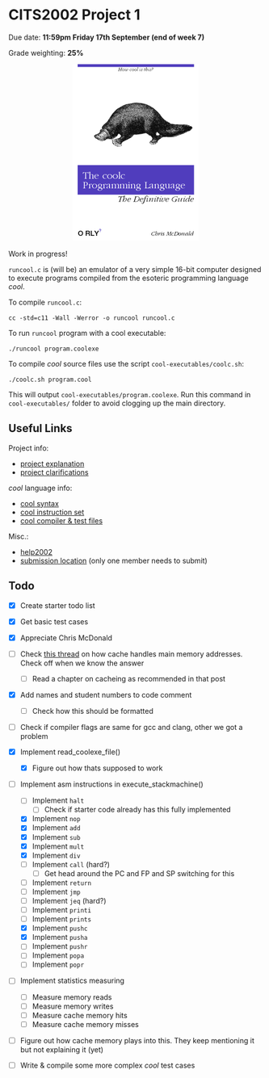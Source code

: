 # CITS2002 Project 1

Due date: **11:59pm Friday 17th September (end of week 7)**

Grade weighting: **25%**

<p align="center">
  <img src="coolbook.png" width="250px" height="350"/>
</p>

Work in progress!

`runcool.c` is (will be) an emulator of a very simple 16-bit computer designed to execute programs compiled from the esoteric programming language *cool*.

To compile `runcool.c`:
```
cc -std=c11 -Wall -Werror -o runcool runcool.c
```

To run `runcool` program with a cool executable:
```
./runcool program.coolexe
```

To compile *cool* source files use the script `cool-executables/coolc.sh`:
```
./coolc.sh program.cool
```

This will output `cool-executables/program.coolexe`.  Run this command in `cool-executables/` folder to avoid clogging up the main directory.

## Useful Links

Project info:
 + [project explanation](http://teaching.csse.uwa.edu.au/units/CITS2002/projects/project1.php)
 + [project clarifications](http://teaching.csse.uwa.edu.au/units/CITS2002/projects/project1-clarifications.php)

*cool* language info:
 + [cool syntax](http://teaching.csse.uwa.edu.au/units/CITS2002/projects/coolsyntax.php)
 + [cool instruction set](http://teaching.csse.uwa.edu.au/units/CITS2002/projects/coolinstructions.php)
 + [cool compiler & test files](https://secure.csse.uwa.edu.au/run/coolc)

Misc.: 
 + [help2002](https://secure.csse.uwa.edu.au/run/help2002)
 + [submission location](https://secure.csse.uwa.edu.au/run/cssubmit) (only one member needs to submit)

## Todo

 + [x] Create starter todo list
 + [x] Get basic test cases
 + [x] Appreciate Chris McDonald
 + [ ] Check [this thread](https://secure.csse.uwa.edu.au/run/help2002?p=np&a=262&all=y2) on how cache handles main memory addresses.  Check off when we know the answer
    + [ ] Read a chapter on cacheing as recommended in that post
 + [x] Add names and student numbers to code comment
	+ [ ] Check how this should be formatted
 + [ ] Check if compiler flags are same for gcc and clang, other we got a problem
 + [x] Implement read_coolexe_file()
     + [x] Figure out how thats supposed to work
 + [ ] Implement asm instructions in execute_stackmachine()
	 + [ ] Implement `halt`
		+ [ ] Check if starter code already has this fully implemented
	 + [x] Implement `nop`
	 + [x] Implement `add`
	 + [x] Implement `sub`
	 + [x] Implement `mult`
	 + [x] Implement `div`
	 + [ ] Implement `call` (hard?)
		+ [ ] Get head around the PC and FP and SP switching for this
	 + [ ] Implement `return`
	 + [ ] Implement `jmp`
	 + [ ] Implement `jeq` (hard?)
	 + [ ] Implement `printi`
	 + [ ] Implement `prints`
	 + [x] Implement `pushc`
	 + [x] Implement `pusha`
	 + [ ] Implement `pushr`
	 + [ ] Implement `popa`
	 + [ ] Implement `popr`
 + [ ] Implement statistics measuring
	 + [ ] Measure memory reads
	 + [ ] Measure memory writes
	 + [ ] Measure cache memory hits
	 + [ ] Measure cache memory misses
 + [ ] Figure out how cache memory plays into this.  They keep mentioning it but not explaining it (yet)
 + [ ] Write & compile some more complex *cool* test cases
 


